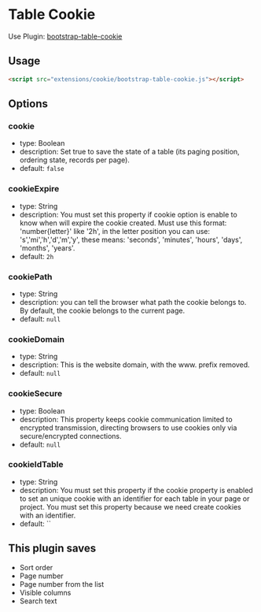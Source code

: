 # Table Cookie

Use Plugin: [bootstrap-table-cookie](https://github.com/wenzhixin/bootstrap-table/tree/master/src/extensions/cookie)

## Usage

```html
<script src="extensions/cookie/bootstrap-table-cookie.js"></script>
```

## Options

### cookie

* type: Boolean
* description: Set true to save the state of a table (its paging position, ordering state, records per page).
* default: `false`

### cookieExpire

* type: String
* description: You must set this property if cookie option is enable to know when will expire the cookie created. Must use this format: 'number{letter}' like '2h', in the letter position
               		you can use: 's','mi','h','d','m','y', these means: 'seconds', 'minutes', 'hours', 'days', 'months', 'years'.
* default: `2h`

### cookiePath

* type: String
* description: you can tell the browser what path the cookie belongs to. By default, the cookie belongs to the current page.
* default: `null`

### cookieDomain

* type: String
* description: This is the website domain, with the www. prefix removed.
* default: `null`

### cookieSecure

* type: Boolean
* description: This property keeps cookie communication limited to encrypted transmission, directing browsers to use cookies only via secure/encrypted connections.
* default: `null`

### cookieIdTable

* type: String
* description: You must set this property if the cookie property is enabled to set an unique cookie with an identifier for each table in your page or project. You must set this property because we need create cookies with an identifier.
* default: ``

## This plugin saves

* Sort order
* Page number
* Page number from the list
* Visible columns
* Search text